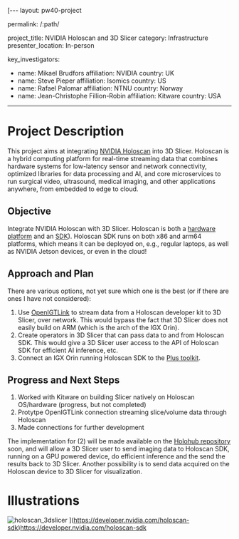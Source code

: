 [---
layout: pw40-project

permalink: /:path/

project_title: NVIDIA Holoscan and 3D Slicer
category: Infrastructure
presenter_location: In-person

key_investigators:

- name: Mikael Brudfors
  affiliation: NVIDIA
  country: UK
- name: Steve Pieper
  affiliation: Isomics
  country: US
- name: Rafael Palomar
  affiliation: NTNU
  country: Norway
- name: Jean-Christophe Fillion-Robin
  affiliation: Kitware
  country: USA
---

# Project Description

<!-- Add a short paragraph describing the project. -->

This project aims at integrating [NVIDIA Holoscan](https://developer.nvidia.com/holoscan-sdk) into 3D Slicer. Holoscan is a hybrid computing platform for real-time streaming data that combines hardware systems for low-latency sensor and network connectivity, optimized libraries for data processing and AI, and core microservices to run surgical video, ultrasound, medical imaging, and other applications anywhere, from embedded to edge to cloud.

## Objective

<!-- Describe here WHAT you would like to achieve (what you will have as end result). -->

Integrate NVIDIA Holoscan with 3D Slicer. Holoscan is both a [hardware platform](https://www.nvidia.com/en-gb/edge-computing/products/igx/) and an [SDK](https://github.com/nvidia-holoscan/holoscan-sdk)). Holoscan SDK runs on both x86 and arm64 platforms, which means it can be deployed on, e.g., regular laptops, as well as NVIDIA Jetson devices, or even in the cloud!

## Approach and Plan

<!-- Describe here HOW you would like to achieve the objectives stated above. -->

There are various options, not yet sure which one is the best (or if there are ones I have not considered):

1. Use [OpenIGTLink](http://openigtlink.org/) to stream data from a Holoscan developer kit to 3D Slicer, over network. This would bypass the fact that 3D Slicer does not easily build on ARM (which is the arch of the IGX Orin).
2. Create operators in 3D Slicer that can pass data to and from Holoscan SDK. This would give a 3D Slicer user access to the API of Holoscan SDK for efficient AI inference, etc.
3. Connect an IGX Orin running Holoscan SDK to the [Plus toolkit](https://plustoolkit.github.io/).

## Progress and Next Steps

1. Worked with Kitware on building Slicer natively on Holoscan OS/hardware (progress, but not completed)
2. Protytpe OpenIGTLink connection streaming slice/volume data through Holoscan
3. Made connections for further development

The implementation for (2) will be made available on the [Holohub repository](https://github.com/nvidia-holoscan/holohub) soon, and will allow a 3D Slicer user to send imaging data to Holoscan SDK, running on a GPU powered device, do efficient inference and the send the results back to 3D Slicer. Another possibility is to send data acquired on the Holoscan device to 3D Slicer for visualization.

# Illustrations

<!-- Add pictures and links to videos that demonstrate what has been accomplished. -->

![holoscan_3dslicer](https://github.com/NA-MIC/ProjectWeek/assets/6413806/c6e5969e-cccc-4228-9c60-e713ef776731)
](https://developer.nvidia.com/holoscan-sdk)https://developer.nvidia.com/holoscan-sdk
